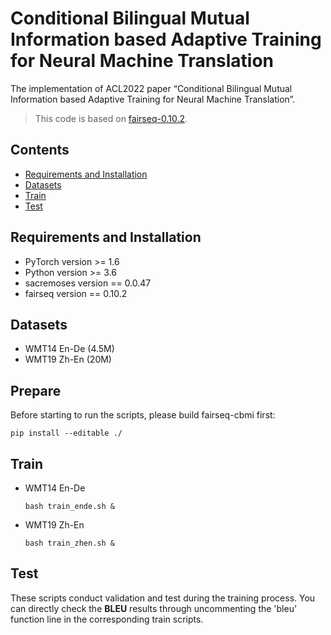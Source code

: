 # Conditional Bilingual Mutual Information based Adaptive Training for Neural Machine Translation

The implementation of ACL2022 paper “Conditional Bilingual Mutual Information based Adaptive Training for Neural Machine Translation”. 

> This code is based on [fairseq-0.10.2](https://github.com/pytorch/fairseq).

## Contents

- [Requirements and Installation](#Requirements-and-Installation)
- [Datasets](#Datasets)
- [Train](#Train)
- [Test](#Test)

## Requirements and Installation

- PyTorch version >= 1.6
- Python version >= 3.6
- sacremoses version == 0.0.47
- fairseq version == 0.10.2

## Datasets

- WMT14 En-De (4.5M)
- WMT19 Zh-En (20M)

## Prepare

Before starting to run the scripts, please build fairseq-cbmi first:
```shell
pip install --editable ./
```

## Train

- WMT14 En-De

  ```shell
  bash train_ende.sh &
  ```

- WMT19 Zh-En

  ```shell
  bash train_zhen.sh &
  ```

## Test

These scripts conduct validation and test during the training process. You can directly check the **BLEU** results through uncommenting the 'bleu' function line in the corresponding train scripts.

  



